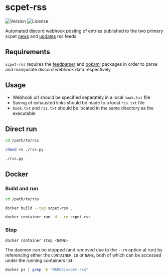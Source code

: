 # scpet-rss
![Version](https://img.shields.io/badge/version-v1.1-blue)
![License](https://img.shields.io/badge/license-GPLv3-orange)

Automated discord webhook posting of entries published to the two primary scpet [news](https://vss.scpet.si/vss/rss.php?sec=news) and [updates](https://vss.scpet.si/vss/rss.php?sec=obvestila) rss feeds.

## Requirements
`scpet-rss` requires the [feedparser](https://github.com/kurtmckee/feedparser) and [ookami](https://github.com/tainn/ookami) packages in order to parse and manipulate discord webhook data respectively.

## Usage
- Webhook url should be specified separately in a local `hook.txt` file
- Saving of exhausted links should be made to a local `rss.txt` file
- `hook.txt` and `rss.txt` should be located in the same directory as the executable

## Direct run
```sh
cd /path/to/rss

chmod +x ./rss.py

./rss.py
```

## Docker

### Build and run
```sh
cd /path/to/rss

docker build --tag scpet-rss .

docker container run -d --rm scpet-rss
```

### Stop
```sh
docker container stop <NAME>
```

The daemon can be stopped (and removed due to the `--rm` option at run) by referencing either the `CONTAINER ID` or `NAME`, both of which can be accessed under the running containers list:
```sh
docker ps | grep -E "NAMES|scpet-rss"
```
